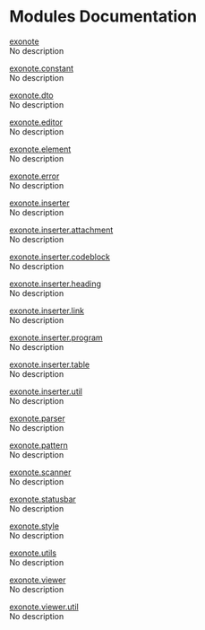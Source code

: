 # Modules Documentation

[exonote](https://github.com/pyrustic/blob/master/docs/modules/content/exonote/README.md#module-overview)
<br>
No description


[exonote.constant](https://github.com/pyrustic/blob/master/docs/modules/content/exonote.constant/README.md#module-overview)
<br>
No description


[exonote.dto](https://github.com/pyrustic/blob/master/docs/modules/content/exonote.dto/README.md#module-overview)
<br>
No description


[exonote.editor](https://github.com/pyrustic/blob/master/docs/modules/content/exonote.editor/README.md#module-overview)
<br>
No description


[exonote.element](https://github.com/pyrustic/blob/master/docs/modules/content/exonote.element/README.md#module-overview)
<br>
No description


[exonote.error](https://github.com/pyrustic/blob/master/docs/modules/content/exonote.error/README.md#module-overview)
<br>
No description


[exonote.inserter](https://github.com/pyrustic/blob/master/docs/modules/content/exonote.inserter/README.md#module-overview)
<br>
No description


[exonote.inserter.attachment](https://github.com/pyrustic/blob/master/docs/modules/content/exonote.inserter.attachment/README.md#module-overview)
<br>
No description


[exonote.inserter.codeblock](https://github.com/pyrustic/blob/master/docs/modules/content/exonote.inserter.codeblock/README.md#module-overview)
<br>
No description


[exonote.inserter.heading](https://github.com/pyrustic/blob/master/docs/modules/content/exonote.inserter.heading/README.md#module-overview)
<br>
No description


[exonote.inserter.link](https://github.com/pyrustic/blob/master/docs/modules/content/exonote.inserter.link/README.md#module-overview)
<br>
No description


[exonote.inserter.program](https://github.com/pyrustic/blob/master/docs/modules/content/exonote.inserter.program/README.md#module-overview)
<br>
No description


[exonote.inserter.table](https://github.com/pyrustic/blob/master/docs/modules/content/exonote.inserter.table/README.md#module-overview)
<br>
No description


[exonote.inserter.util](https://github.com/pyrustic/blob/master/docs/modules/content/exonote.inserter.util/README.md#module-overview)
<br>
No description


[exonote.parser](https://github.com/pyrustic/blob/master/docs/modules/content/exonote.parser/README.md#module-overview)
<br>
No description


[exonote.pattern](https://github.com/pyrustic/blob/master/docs/modules/content/exonote.pattern/README.md#module-overview)
<br>
No description


[exonote.scanner](https://github.com/pyrustic/blob/master/docs/modules/content/exonote.scanner/README.md#module-overview)
<br>
No description


[exonote.statusbar](https://github.com/pyrustic/blob/master/docs/modules/content/exonote.statusbar/README.md#module-overview)
<br>
No description


[exonote.style](https://github.com/pyrustic/blob/master/docs/modules/content/exonote.style/README.md#module-overview)
<br>
No description


[exonote.utils](https://github.com/pyrustic/blob/master/docs/modules/content/exonote.utils/README.md#module-overview)
<br>
No description


[exonote.viewer](https://github.com/pyrustic/blob/master/docs/modules/content/exonote.viewer/README.md#module-overview)
<br>
No description


[exonote.viewer.util](https://github.com/pyrustic/blob/master/docs/modules/content/exonote.viewer.util/README.md#module-overview)
<br>
No description


